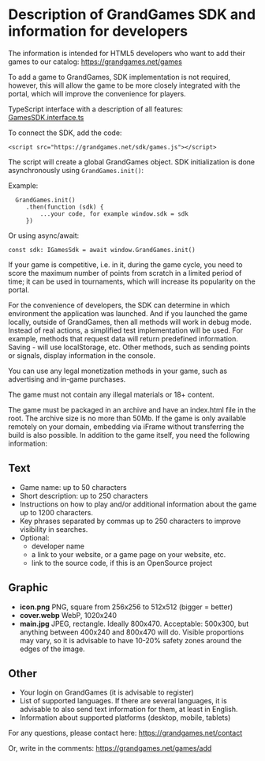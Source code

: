 # Description of GrandGames SDK and information for developers

The information is intended for HTML5 developers who want to add their games to our catalog: https://grandgames.net/games

To add a game to GrandGames, SDK implementation is not required,
however, this will allow the game to be more closely integrated with the portal, which will improve the convenience for players.

TypeScript interface with a description of all features: [GamesSDK.interface.ts](/en/GamesSdk.interface.ts)

To connect the SDK, add the code:

`<script src="https://grandgames.net/sdk/games.js"></script>`

The script will create a global GrandGames object. SDK initialization is done asynchronously using `GrandGames.init()`:

Example:

```
  GrandGames.init()
     .then(function (sdk) {
         ...your code, for example window.sdk = sdk
     })
```

Or using async/await:

```
const sdk: IGamesSdk = await window.GrandGames.init()
```

If your game is competitive, i.e. in it, during the game cycle, you need to score the maximum number of points from scratch in a limited period of time; it can be used in tournaments, which will increase its popularity on the portal.

For the convenience of developers, the SDK can determine in which environment the application was launched. And if you launched the game locally, outside of GrandGames, then all methods will work in debug mode. Instead of real actions, a simplified test implementation will be used. For example, methods that request data will return predefined information. Saving - will use localStorage, etc. Other methods, such as sending points or signals, display information in the console.

You can use any legal monetization methods in your game, such as advertising and in-game purchases.

The game must not contain any illegal materials or 18+ content.

The game must be packaged in an archive and have an index.html file in the root. The archive size is no more than 50Mb. If the game is only available remotely on your domain, embedding via iFrame without transferring the build is also possible. In addition to the game itself, you need the following information:

## Text

- Game name: up to 50 characters
- Short description: up to 250 characters
- Instructions on how to play and/or additional information about the game up to 1200 characters.
- Key phrases separated by commas up to 250 characters to improve visibility in searches.
- Optional:
  - developer name
  - a link to your website, or a game page on your website, etc.
  - link to the source code, if this is an OpenSource project

## Graphic

- **icon.png** PNG, square from 256x256 to 512x512 (bigger = better)
- **cover.webp** WebP, 1020x240
- **main.jpg** JPEG, rectangle. Ideally 800x470. Acceptable: 500x300, but anything between 400x240 and 800x470 will do. Visible proportions may vary, so it is advisable to have 10-20% safety zones around the edges of the image.

## Other

- Your login on GrandGames (it is advisable to register)
- List of supported languages. If there are several languages, it is advisable to also send text information for them, at least in English.
- Information about supported platforms (desktop, mobile, tablets)

For any questions, please contact here: https://grandgames.net/contact

Or, write in the comments: https://grandgames.net/games/add
